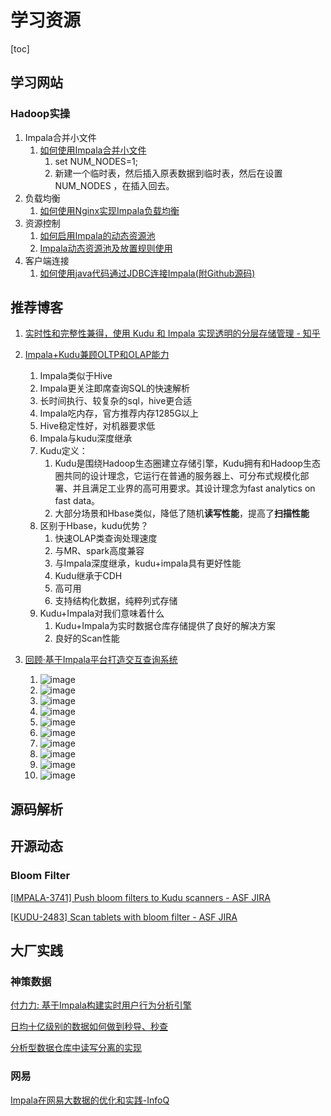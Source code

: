 # 学习资源

[toc]

## 学习网站

### Hadoop实操

1. Impala合并小文件
   1. [如何使用Impala合并小文件](https://mp.weixin.qq.com/s?src=11&timestamp=1593587299&ver=2433&signature=dj4ThuswU3VaxaPdl7YS-iXZxeAGizNSOG8FbKWsuSfbaVeAE7ze*Gl067WJ3XanuMKnoxH8qsbCtHZS1vfcRKX7*lfpYwUigevA9TH*cpIdye6b87vJxakayFFSzzjc&new=1)
      1. set NUM_NODES=1;
      2. 新建一个临时表，然后插入原表数据到临时表，然后在设置NUM_NODES ，在插入回去。
2. 负载均衡
   1. [如何使用Nginx实现Impala负载均衡](https://mp.weixin.qq.com/s?src=11&timestamp=1593587330&ver=2433&signature=dj4ThuswU3VaxaPdl7YS-iXZxeAGizNSOG8FbKWsuSeV2vBBlHc283NEchr1FX6dURtwAHkzDO8IOIGZcXn31pk6sa6yustf9l7tYC5EnZAzdfdXdEGKWdxsujdeM6LH&new=1)
3. 资源控制
   1. [如何启用Impala的动态资源池](https://mp.weixin.qq.com/s?src=11&timestamp=1593587299&ver=2433&signature=dj4ThuswU3VaxaPdl7YS-iXZxeAGizNSOG8FbKWsuSdYUSHnzMWPpRhtsHz9kTaqsHOLQeMomElIR7SjvxkDmvrBis2vpy*c74FkL6OkPRDbSiwvmGK4ubQLjxPpX9RP&new=1)
   2. [Impala动态资源池及放置规则使用](https://mp.weixin.qq.com/s?src=11&timestamp=1593587330&ver=2433&signature=dj4ThuswU3VaxaPdl7YS-iXZxeAGizNSOG8FbKWsuSdoygvWdCBFmKaQ0aDCLu1MgN00NNWuUqF*GYvp3Hk*KD8KS8UOtJdqQPx6hMYkkG5hxq4o7*e01zRNN*hF9K-w&new=1)
4. 客户端连接
   1. [如何使用java代码通过JDBC连接Impala(附Github源码)](https://mp.weixin.qq.com/s?src=11&timestamp=1593587330&ver=2433&signature=dj4ThuswU3VaxaPdl7YS-iXZxeAGizNSOG8FbKWsuScywjVATHw-KW8xUsKJQCI73Vmp*yB3CDuV9XDDmC1Swd3yqlPfSC-YuK7Yly0qUa1zAzy1BPEFcGivWMqC0Uzc&new=1)

## 推荐博客

1. [实时性和完整性兼得，使用 Kudu 和 Impala 实现透明的分层存储管理 - 知乎](https://zhuanlan.zhihu.com/p/65593795)

2. [Impala+Kudu兼顾OLTP和OLAP能力](https://mp.weixin.qq.com/s?src=11&timestamp=1593421225&ver=2429&signature=SGbuoOajUmnpyvTqLkFFSuBUICfBQ6XPaeRN9VuTLolZlC8P7rh2pZ4eJ9xC1og84dvuCQ2wKAzSrtbCB9KivwZL7obrOdNM2ypRKQ*2w-lFaZ3jHtTsxVSKg5rZKi9S&new=1)

   1. Impala类似于Hive
   2. Impala更关注即席查询SQL的快速解析
   3. 长时间执行、较复杂的sql，hive更合适
   4. Impala吃内存，官方推荐内存1285G以上
   5. Hive稳定性好，对机器要求低
   6. Impala与kudu深度继承
   7. Kudu定义：
      1. Kudu是围绕Hadoop生态圈建立存储引擎，Kudu拥有和Hadoop生态圈共同的设计理念，它运行在普通的服务器上、可分布式规模化部署、并且满足工业界的高可用要求。其设计理念为fast analytics on fast data。
      2. 大部分场景和Hbase类似，降低了随机**读写性能**，提高了**扫描性能**
   8. 区别于Hbase，kudu优势？
      1. 快速OLAP类查询处理速度
      2. 与MR、spark高度兼容
      3. 与Impala深度继承，kudu+impala具有更好性能
      4. Kudu继承于CDH
      5. 高可用
      6. 支持结构化数据，纯粹列式存储
   9. Kudu+Impala对我们意味着什么
      1. Kudu+Impala为实时数据仓库存储提供了良好的解决方案
      2. 良好的Scan性能

3. [回顾·基于Impala平台打造交互查询系统](https://mp.weixin.qq.com/s?__biz=MzI4OTY3MTUyNg==&mid=2247492582&idx=1&sn=4087ffd7094690410918e0af49a8fa25&chksm=ec2933efdb5ebaf907eaf5c29c694a915a08e28fe62faf2750461c28b022993b5f7ae49132b4&scene=21#wechat_redirect)

   1. ![image](https://static.lovedata.net/20-07-01-0bae338a821be9b907e9f68673f9f5e1.png-wm)
   2. ![image](https://static.lovedata.net/20-07-01-2de9d0bb5e7d2a2211202544bdef13f4.png-wm)
   3. ![image](https://static.lovedata.net/20-07-01-4e114b92c8e2d9fd170d2f0885213b93.png-wm)
   4. ![image](https://static.lovedata.net/20-07-01-79124a1421d326c87b364bde06a767d9.png-wm)
   5. ![image](https://static.lovedata.net/20-07-01-4dfe3fcc2d48c808bb6cd6fd72c267b3.png-wm)
   6. ![image](https://static.lovedata.net/20-07-01-870ce93a08e0ca7939d18ab504335367.png-wm)
   7. ![image](https://static.lovedata.net/20-07-01-47c8539924087abe4706d8525eff3706.png-wm)
   8. ![image](https://static.lovedata.net/20-07-01-6fb568715d53d61c904741f536a845d3.png-wm)
   9. ![image](https://static.lovedata.net/20-07-01-4cb615bb4bf6d3e59880245877b256f8.png-wm)
   10. ![image](https://static.lovedata.net/20-07-01-9566734b220a4c648ef32bf9c3c35c8b.png-wm)

   

## 源码解析



## 开源动态

### Bloom Filter

[[IMPALA-3741] Push bloom filters to Kudu scanners - ASF JIRA](https://issues.apache.org/jira/browse/IMPALA-3741)

[[KUDU-2483] Scan tablets with bloom filter - ASF JIRA](https://issues.apache.org/jira/browse/KUDU-2483)

## 大厂实践

### 神策数据

[付力力: 基于Impala构建实时用户行为分析引擎](https://mp.weixin.qq.com/s?__biz=MzI5MjM3OTA0MA==&mid=2247484423&idx=1&sn=b636b7d473c6d77f15ee372d2c480382&chksm=ec0304c8db748ddee8c43ac4da0f360b2ba65dc02d118bef7716f7bfb7d6f5f7f18e379d6da4&mpshare=1&scene=1&srcid=0109mtCiisIrP4zEENoHTn5L&key=3db3ace46a7346d0aba3b64b3d467195fe67e27ad92e5028336b00287b82259d405b2080ecfcf357d7f959a22f9b76c996052959565d1bf549e34c9784f45e7f14915de818b5d9470349b33de300d2eb&ascene=0&uin=MTAwNTE0Mzc0MQ%3D%3D&devicetype=iMac+MacBookAir7%2C2+OSX+OSX+10.12.6+build(16G1114)&version=12020510&nettype=WIFI&lang=zh_CN&fontScale=100&pass_ticket=imL7l98O5%2F6%2FVsb7Hoj9WAUMim0CNGx6RyxeZ3ZCA0MGqBKf7gi52KzKVoEwfriU)

[日均十亿级别的数据如何做到秒导、秒查](https://mp.weixin.qq.com/s?src=3&timestamp=1593420358&ver=1&signature=4cN2zbsuTbHDkotZNk6LgGJ3gu7wYAv0j0wN7AM-rNesxPZT3CeXybqkfzU5UPAJWAZQwvDpry*-M5vzM-okG455S7UMr41Npy-KIc3tyRqXv1G3Af3rHBhRvb1UE13EvNMa6unZ1VrsLYRGXA2ocMUStNCceIfXXC7uzSoOD6E=)

[分析型数据仓库中读写分离的实现](https://www.sensorsdata.cn/_home/blog/fen-xi-xing-shu-ju-cang-ku-zhong-du-xie-fen-chi-de-shi-xian/)

### 网易

[Impala在网易大数据的优化和实践-InfoQ](https://www.infoq.cn/article/vlm5qwpiweasghouazqk)